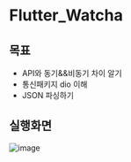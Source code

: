 # Flutter_Watcha
## 목표
- API와 동기&&비동기 차이 알기
- 통신패키지 dio 이해
- JSON 파싱하기
## 실행화면
![image](https://github.com/alfredsty/Flutter_Watcha/assets/102028778/b6ddd07a-97b9-41b6-9635-38d3e8576157)
